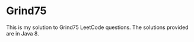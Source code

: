 # Grind75

This is my solution to Grind75 LeetCode questions. The solutions provided are in Java 8.

